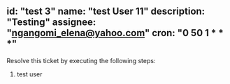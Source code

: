 id: "test 3"
name: "test User 11"
description: "Testing"
assignee: "ngangomi_elena@yahoo.com"
cron: "0 50 1 * * *"
---

Resolve this ticket by executing the following steps:
1. test user

